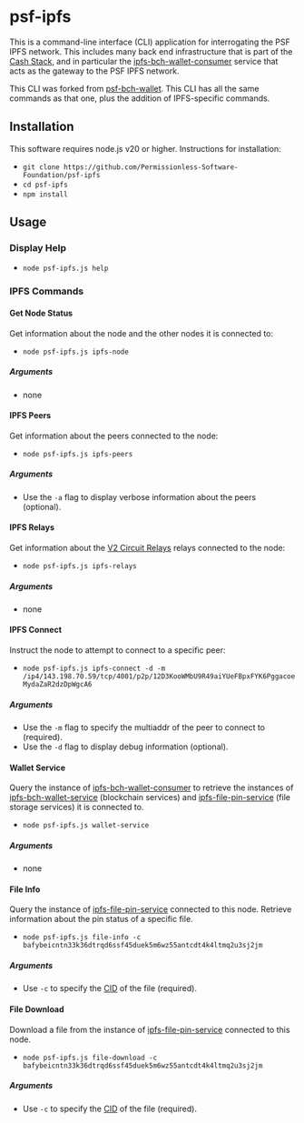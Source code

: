 # psf-ipfs

This is a command-line interface (CLI) application for interrogating the PSF IPFS network. This includes many back end infrastructure that is part of the [Cash Stack](https://cashstack.info), and in particular the [ipfs-bch-wallet-consumer](https://cashstack.info/docs/local-back-end/ipfs-bch-wallet-consumer) service that acts as the gateway to the PSF IPFS network.

This CLI was forked from [psf-bch-wallet](https://github.com/Permissionless-Software-Foundation/psf-bch-wallet). This CLI has all the same commands as that one, plus the addition of IPFS-specific commands.

## Installation

This software requires node.js v20 or higher. Instructions for installation:

- `git clone https://github.com/Permissionless-Software-Foundation/psf-ipfs`
- `cd psf-ipfs`
- `npm install`

## Usage

### Display Help

- `node psf-ipfs.js help`

### IPFS Commands


#### Get Node Status

Get information about the node and the other nodes it is connected to:

- `node psf-ipfs.js ipfs-node`

##### Arguments
- none


#### IPFS Peers

Get information about the peers connected to the node:

- `node psf-ipfs.js ipfs-peers`

##### Arguments
- Use the `-a` flag to display verbose information about the peers (optional).


#### IPFS Relays

Get information about the [V2 Circuit Relays](https://cashstack.info/docs/local-back-end/circuit-relay) relays connected to the node:

- `node psf-ipfs.js ipfs-relays`

##### Arguments
- none


#### IPFS Connect

Instruct the node to attempt to connect to a specific peer:

- `node psf-ipfs.js ipfs-connect -d -m /ip4/143.198.70.59/tcp/4001/p2p/12D3KooWMbU9R49aiYUeFBpxFYK6PggacoeMydaZaR2dzDpWgcA6`

##### Arguments
- Use the `-m` flag to specify the multiaddr of the peer to connect to (required).
- Use the `-d` flag to display debug information (optional).


#### Wallet Service

Query the instance of [ipfs-bch-wallet-consumer](https://cashstack.info/docs/local-back-end/ipfs-bch-wallet-consumer) to retrieve the instances of [ipfs-bch-wallet-service](https://cashstack.info/docs/global-back-end/ipfs-bch-wallet-service) (blockchain services) and [ipfs-file-pin-service](https://cashstack.info/docs/global-back-end/file-storage#ipfs-file-pin-service) (file storage services) it is connected to.

- `node psf-ipfs.js wallet-service`

##### Arguments
- none


#### File Info

Query the instance of [ipfs-file-pin-service](https://cashstack.info/docs/global-back-end/file-storage#ipfs-file-pin-service) connected to this node. Retrieve information about the pin status of a specific file.

- `node psf-ipfs.js file-info -c bafybeicntn33k36dtrqd6ssf45duek5m6wz55antcdt4k4ltmq2u3sj2jm`

##### Arguments
- Use `-c` to specify the [CID](https://docs.ipfs.tech/concepts/content-addressing/) of the file (required).


#### File Download

Download a file from the instance of [ipfs-file-pin-service](https://cashstack.info/docs/global-back-end/file-storage#ipfs-file-pin-service) connected to this node.

- `node psf-ipfs.js file-download -c bafybeicntn33k36dtrqd6ssf45duek5m6wz55antcdt4k4ltmq2u3sj2jm`

##### Arguments
- Use `-c` to specify the [CID](https://docs.ipfs.tech/concepts/content-addressing/) of the file (required).



